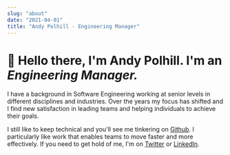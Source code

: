 ```yaml
---
slug: "about"
date: "2021-04-01"
title: "Andy Polhill - Engineering Manager"
---
```


<!-- # TODO Blog
- switch not working moon rendering when it should not
- clouds are cutoff
- style switch -->

# 👋 Hello there, I'm Andy Polhill. I'm an _Engineering Manager._

I have a background in Software Engineering working at senior levels in different disciplines and industries. Over the years my focus has shifted and I find new satisfaction in leading teams and helping individuals to achieve their goals. 

I still like to keep technical and you'll see me tinkering on [Github](http://github.com/andy-polhill). I particularly like work that enables teams to move faster and more effectively. If you need to get hold of me, I'm on [Twitter](https://twitter.com/andy_polhill) or [LinkedIn](https://www.linkedin.com/in/andy-polhill/). 








